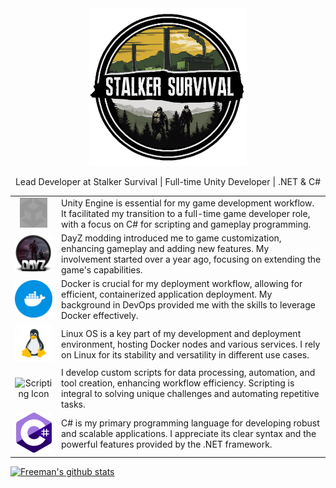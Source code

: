 <div align="center">
  <img src="./images/ssurv_logo.png" alt="DayZ circle logo" width="50%" style="max-width: 100%; object-fit: contain;">
</div>

<p align="center">Lead Developer at Stalker Survival | Full-time Unity Developer | .NET & C#</p>

<table>
  <tr >
    <td align="center" width="60px"><img src="./images/unity.svg" alt="Unity" style="filter: invert(48%) saturate(2476%) hue-rotate(86deg) brightness(118%) contrast(119%); max-width: 100%; object-fit: contain;"></td>
    <td>Unity Engine is essential for my game development workflow. It facilitated my transition to a full-time game developer role, with a focus on C# for scripting and gameplay programming.</td>
  </tr>
  <tr>
    <td align="center" width="60px"><img src="./images/dayz.png" alt="DayZ circle logo" style="max-width: 100%; object-fit: contain;"></td>
    <td>DayZ modding introduced me to game customization, enhancing gameplay and adding new features. My involvement started over a year ago, focusing on extending the game's capabilities.</td>
  </tr>
  <tr>
    <td align="center" width="60px"><img src="./images/docker-svgrepo-com.svg" alt="Docker Icon" style="max-width: 100%; object-fit: contain;"></td>
    <td>Docker is crucial for my deployment workflow, allowing for efficient, containerized application deployment. My background in DevOps provided me with the skills to leverage Docker effectively.</td>
  </tr>
  <tr>
    <td align="center" width="60px"><img src="./images/linux.png" alt="Linux Icon" style="max-width: 100%; object-fit: contain;"></td>
    <td>Linux OS is a key part of my development and deployment environment, hosting Docker nodes and various services. I rely on Linux for its stability and versatility in different use cases.</td>
  </tr>
  <tr>
    <td align="center" width="60px"><img src="./images/Terminal cmd.ico" alt="Scripting Icon" style="max-width: 100%; object-fit: contain;"></td>
    <td>I develop custom scripts for data processing, automation, and tool creation, enhancing workflow efficiency. Scripting is integral to solving unique challenges and automating repetitive tasks.</td>
  </tr>
  <tr>
    <td align="center" width="60px"><img src="./images/csharp.png" alt=".NET Icon" style="max-width: 100%; object-fit: contain;"></td>
    <td>C# is my primary programming language for developing robust and scalable applications. I appreciate its clear syntax and the powerful features provided by the .NET framework.</td>
  </tr>
</table>

[![Freeman's github stats](https://github-readme-stats.vercel.app/api?username=foxapo)](https://github.com/foxapo)

